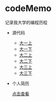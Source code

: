 # codeMemo
记录我大学的编程历程

- 源代码

	- [大一上](1-1-大一上)
	- [大一下](1-2-大一下)
	- [大二上](2-1-大二上)
	- [大二下](2-2-大二下)
	- [大三上](3-1-大三上)
	- [大三下](3-2-大三下)

- 个人简历

	[点击查看](resume.md)
